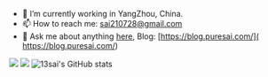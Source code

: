 
- 🔭 I’m currently working in YangZhou, China.
- 📫 How to reach me: sai210728@gmail.com
- 💬 Ask me about anything [here](https://github.com/puresai/puresai/issues), Blog: [https://blog.puresai.com/]( https://blog.puresai.com/)

![](http://github-profile-summary-cards.vercel.app/api/cards/profile-details?username=puresai&theme=github)
![](http://github-profile-summary-cards.vercel.app/api/cards/repos-per-language?username=puresai&theme=github)
![13sai's GitHub stats](http://github-profile-summary-cards.vercel.app/api/cards/stats?username=puresai&theme=github)

